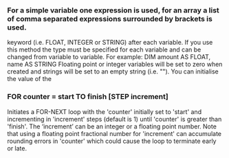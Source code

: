 

### For a simple variable one expression is used, for an array a list of comma separated expressions surrounded by brackets is used.

 keyword (i.e. FLOAT, INTEGER or STRING) after each variable. If you use this method the type must be specified for each variable and can be changed from variable to variable. For example: DIM amount AS FLOAT, name AS STRING Floating point or integer variables will be set to zero when created and strings will be set to an empty string (i.e. ""). You can initialise the value of the

### FOR counter = start TO finish [STEP increment]

 Initiates a FOR-NEXT loop with the 'counter' initially set to 'start' and incrementing in 'increment' steps (default is 1) until 'counter' is greater than 'finish'. The ‘increment’ can be an integer or a floating point number. Note that using a floating point fractional number for 'increment' can accumulate rounding errors in 'counter' which could cause the loop to terminate early or late.